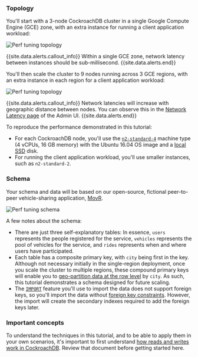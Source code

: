 ### Topology

You'll start with a 3-node CockroachDB cluster in a single Google Compute Engine (GCE) zone, with an extra instance for running a client application workload:

<img src="{{ 'images/v20.1/perf_tuning_single_region_topology.png' | relative_url }}" alt="Perf tuning topology" style="max-width:100%" />

{{site.data.alerts.callout_info}}
Within a single GCE zone, network latency between instances should be sub-millisecond.
{{site.data.alerts.end}}

You'll then scale the cluster to 9 nodes running across 3 GCE regions, with an extra instance in each region for a client application workload:

<img src="{{ 'images/v20.1/perf_tuning_multi_region_topology.png' | relative_url }}" alt="Perf tuning topology" style="max-width:100%" />

{{site.data.alerts.callout_info}}
Network latencies will increase with geographic distance between nodes. You can observe this in the [Network Latency page](admin-ui-network-latency-page.html) of the Admin UI.
{{site.data.alerts.end}}

To reproduce the performance demonstrated in this tutorial:

- For each CockroachDB node, you'll use the [`n2-standard-4`](https://cloud.google.com/compute/docs/machine-types#standard_machine_types) machine type (4 vCPUs, 16 GB memory) with the Ubuntu 16.04 OS image and a [local SSD](https://cloud.google.com/compute/docs/disks/#localssds) disk.
- For running the client application workload, you'll use smaller instances, such as `n2-standard-2`.

### Schema

Your schema and data will be based on our open-source, fictional peer-to-peer vehicle-sharing application, [MovR](movr.html).

<img src="{{ 'images/v20.1/perf_tuning_movr_schema.png' | relative_url }}" alt="Perf tuning schema" style="max-width:100%" />

A few notes about the schema:

- There are just three self-explanatory tables: In essence, `users` represents the people registered for the service, `vehicles` represents the pool of vehicles for the service, and `rides` represents when and where users have participated.   
- Each table has a composite primary key, with `city` being first in the key. Although not necessary initially in the single-region deployment, once you scale the cluster to multiple regions, these compound primary keys will enable you to [geo-partition data at the row level](partitioning.html#partition-using-primary-key) by `city`. As such, this tutorial demonstrates a schema designed for future scaling.
- The [`IMPORT`](import.html) feature you'll use to import the data does not support foreign keys, so you'll import the data without [foreign key constraints](foreign-key.html). However, the import will create the secondary indexes required to add the foreign keys later.

### Important concepts

To understand the techniques in this tutorial, and to be able to apply them in your own scenarios, it's important to first understand [how reads and writes work in CockroachDB](architecture/reads-and-writes-overview.html). Review that document before getting started here.
